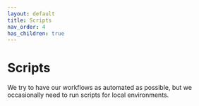 ```yaml
---
layout: default
title: Scripts
nav_order: 4
has_children: true
---
```


# Scripts

We try to have our workflows as automated as possible, but we occasionally need to run scripts for local environments.